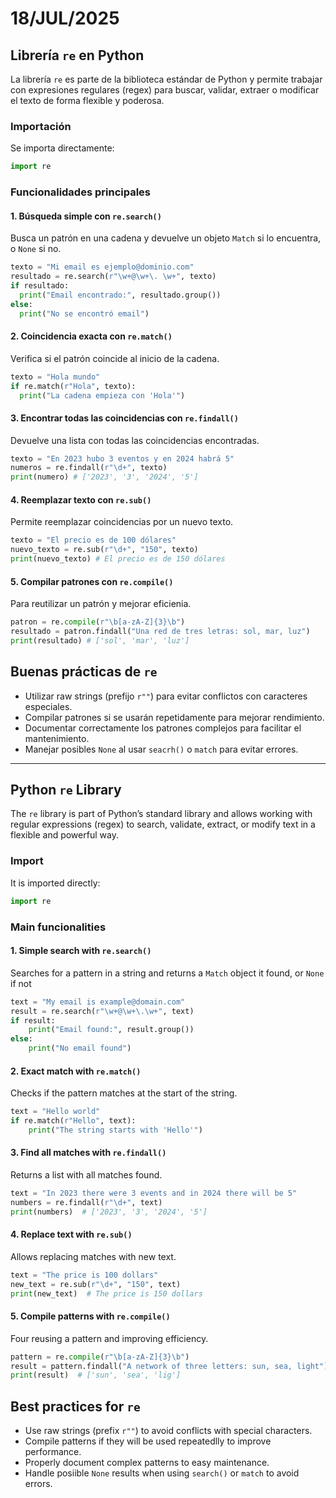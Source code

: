 # 18/JUL/2025

## Librería `re` en Python

La librería `re` es parte de la biblioteca estándar de Python y permite trabajar con expresiones regulares (regex) para buscar, validar, extraer o modificar el texto de forma flexible y poderosa.

### Importación

Se importa directamente:
```python
import re
```

### Funcionalidades principales

#### 1. Búsqueda simple con `re.search()`

Busca un patrón en una cadena y devuelve un objeto `Match` si lo encuentra, o `None` si no.
```python
texto = "Mi email es ejemplo@dominio.com"
resultado = re.search(r"\w+@\w+\. \w+", texto)
if resultado:
  print("Email encontrado:", resultado.group())
else:
  print("No se encontró email")
```

#### 2. Coincidencia exacta con `re.match()`

Verifica si el patrón coincide al inicio de la cadena.
```python
texto = "Hola mundo"
if re.match(r"Hola", texto):
  print("La cadena empieza con 'Hola'")
```

#### 3. Encontrar todas las coincidencias con `re.findall()`

Devuelve una lista con todas las coincidencias encontradas.
```python
texto = "En 2023 hubo 3 eventos y en 2024 habrá 5"
numeros = re.findall(r"\d+", texto)
print(numero) # ['2023', '3', '2024', '5']
```

#### 4. Reemplazar texto con `re.sub()`

Permite reemplazar coincidencias por un nuevo texto.
```python
texto = "El precio es de 100 dólares"
nuevo_texto = re.sub(r"\d+", "150", texto)
print(nuevo_texto) # El precio es de 150 dólares
```

#### 5. Compilar patrones con `re.compile()`

Para reutilizar un patrón y mejorar eficienia.
```python
patron = re.compile(r"\b[a-zA-Z]{3}\b")
resultado = patron.findall("Una red de tres letras: sol, mar, luz")
print(resultado) # ['sol', 'mar', 'luz']
```

## Buenas prácticas de `re`

- Utilizar raw strings (prefijo `r""`) para evitar conflictos con caracteres especiales.
- Compilar patrones si se usarán repetidamente para mejorar rendimiento.
- Documentar correctamente los patrones complejos para facilitar el mantenimiento.
- Manejar posibles `None` al usar `seacrh()` o `match` para evitar errores.

---    

## Python `re` Library

The `re` library is part of Python’s standard library and allows working with regular expressions (regex) to search, validate, extract, or modify text in a flexible and powerful way.

### Import

It is imported directly:

```python
import re
```

### Main funcionalities 

#### 1. Simple search with `re.search()`

Searches for a pattern in a string and returns a `Match` object it found, or `None` if not
```python
text = "My email is example@domain.com"
result = re.search(r"\w+@\w+\.\w+", text)
if result:
    print("Email found:", result.group())
else:
    print("No email found")
```

#### 2. Exact match with `re.match()`

Checks if the pattern matches at the start of the string.
```python
text = "Hello world"
if re.match(r"Hello", text):
    print("The string starts with 'Hello'")
```

#### 3. Find all matches with `re.findall()`

Returns a list with all matches found.
```python
text = "In 2023 there were 3 events and in 2024 there will be 5"
numbers = re.findall(r"\d+", text)
print(numbers)  # ['2023', '3', '2024', '5']
```

#### 4. Replace text with `re.sub()`

Allows replacing matches with new text.
```python
text = "The price is 100 dollars"
new_text = re.sub(r"\d+", "150", text)
print(new_text)  # The price is 150 dollars
```

#### 5. Compile patterns with `re.compile()`

Four reusing a pattern and improving efficiency.
```python
pattern = re.compile(r"\b[a-zA-Z]{3}\b")
result = pattern.findall("A network of three letters: sun, sea, light")
print(result)  # ['sun', 'sea', 'lig']
```

## Best practices for `re`

- Use raw strings (prefix `r""`) to avoid conflicts with special characters.
- Compile patterns if they will be used repeatedlly to improve performance.
- Properly document complex patterns to easy maintenance.
- Handle posiible `None` results when using `search()` or `match` to avoid errors.

